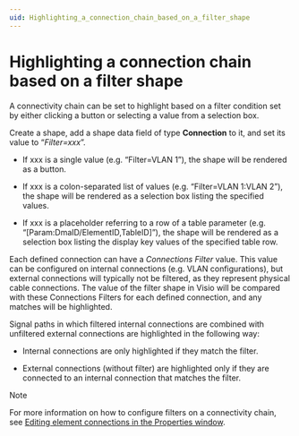 ```yaml
---
uid: Highlighting_a_connection_chain_based_on_a_filter_shape
---
```


# Highlighting a connection chain based on a filter shape

A connectivity chain can be set to highlight based on a filter condition set by either clicking a button or selecting a value from a selection box.

Create a shape, add a shape data field of type **Connection** to it, and set its value to “*Filter=xxx*”.

- If xxx is a single value (e.g. “Filter=VLAN 1”), the shape will be rendered as a button.

- If xxx is a colon-separated list of values (e.g. “Filter=VLAN 1:VLAN 2”), the shape will be rendered as a selection box listing the specified values.

- If xxx is a placeholder referring to a row of a table parameter (e.g. “\[Param:DmaID/ElementID,TableID\]”), the shape will be rendered as a selection box listing the display key values of the specified table row.

Each defined connection can have a *Connections Filter* value. This value can be configured on internal connections (e.g. VLAN configurations), but external connections will typically not be filtered, as they represent physical cable connections. The value of the filter shape in Visio will be compared with these Connections Filters for each defined connection, and any matches will be highlighted.

Signal paths in which filtered internal connections are combined with unfiltered external connections are highlighted in the following way:

- Internal connections are only highlighted if they match the filter.

- External connections (without filter) are highlighted only if they are connected to an internal connection that matches the filter.

> [!NOTE]
> For more information on how to configure filters on a connectivity chain, see [Editing element connections in the Properties window](xref:Editing_element_connections_in_the_Properties_window).
>

